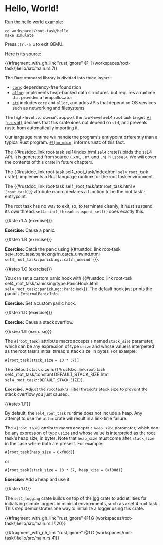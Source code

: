 <!--
    Copyright 2024, Colias Group, LLC

    SPDX-License-Identifier: CC-BY-SA-4.0
-->

# Hello, World!

Run the hello world example:

```
cd workspaces/root-task/hello
make simulate
```

Press `ctrl-a x` to exit QEMU.

Here is its source:

{{#fragment_with_gh_link "rust,ignore" @-1 (workspaces/root-task/)hello/src/main.rs:7}}

The Rust standard library is divided into three layers:
- [`core`](https://doc.rust-lang.org/core/): dependency-free foundation
- [`alloc`](https://doc.rust-lang.org/alloc/): implements heap-backed data structures, but requires a runtime that provides a heap allocator
- [`std`](https://doc.rust-lang.org/std/) includes `core` and `alloc`, and adds APIs that depend on OS services such as networking and filesystems

The high-level `std` doesn't support the low-level seL4 root task target.
[`#![no_std]`](https://docs.rust-embedded.org/book/intro/no-std.html) declares that this crate does not depend on `std`, and prevents rustc from automatically importing it.

Our langauge runtime will handle the program's entrypoint differently than a typical Rust program.
[`#![no_main]`](https://doc.rust-lang.org/reference/crates-and-source-files.html#the-no_main-attribute) informs rustc of this fact.

The {{#rustdoc_link root-task sel4/index.html `sel4` crate}} binds the seL4 API.
It is generated from source (`.xml`, `.bf`, and `.h`) in `libsel4`.
We will cover the contents of this crate in future chapters.

The {{#rustdoc_link root-task sel4_root_task/index.html `sel4_root_task` crate}} implements a Rust language runtime for the root task environment.

The {{#rustdoc_link root-task sel4_root_task/attr.root_task.html `#[root_task]`}} attribute macro declares a function to be the root task's entrypoint.

The root task has no way to exit, so, to terminate cleanly, it must suspend its own thread.
`sel4::init_thread::suspend_self()` does exactly this.

{{#step 1.A (exercise)}}

**Exercise:** Cause a panic.

{{#step 1.B (exercise)}}

**Exercise:** Catch the panic using {{#rustdoc_link root-task sel4_root_task/panicking/fn.catch_unwind.html `sel4_root_task::panicking::catch_unwind()`}}.

{{#step 1.C (exercise)}}

You can set a custom panic hook with {{#rustdoc_link root-task sel4_root_task/panicking/type.PanicHook.html `sel4_root_task::panicking::PanicHook`}}.
The default hook just prints the panic's `ExternalPanicInfo`.

**Exercise:** Set a custom panic hook.

{{#step 1.D (exercise)}}

**Exercise:** Cause a stack overflow.

{{#step 1.E (exercise)}}

The `#[root_task]` attribute macro accepts a named `stack_size` parameter, which can be any expression of type `usize` and whose value is interpreted as the root task's initial thread's stack size, in bytes.
For example:

```rust,ignore
#[root_task(stack_size = 13 * 37)]
```

The default stack size is {{#rustdoc_link root-task sel4_root_task/constant.DEFAULT_STACK_SIZE.html `sel4_root_task::DEFAULT_STACK_SIZE`}}.

**Exercise:** Adjust the root task's initial thread's stack size to prevent the stack overflow you just caused.

{{#step 1.F}}

By default, the `sel4_root_task` runtime does not include a heap.
Any attempt to use the `alloc` crate will result in a link-time failure.

The `#[root_task]` attribute macro accepts a `heap_size` parameter, which can be any expression of type `usize` and whose value is interpreted as the root task's heap size, in bytes.
Note that `heap_size` must come after `stack_size` in the case where both are present.
For example:

```rust,ignore
#[root_task(heap_size = 0xf00d)]
```

or

```rust,ignore
#[root_task(stack_size = 13 * 37, heap_size = 0xf00d)]
```

**Exercise:** Add a heap and use it.

{{#step 1.G}}

The `sel4_logging` crate builds on top of the [log](https://docs.rs/log/latest/log/) crate to add utilities for initializing simple loggers in minimal environments, such as a seL4 root task.
This step demonstrates one way to initialize a logger using this crate:

{{#fragment_with_gh_link "rust,ignore" @1.G (workspaces/root-task/)hello/src/main.rs:17:20}}

{{#fragment_with_gh_link "rust,ignore" @1.G (workspaces/root-task/)hello/src/main.rs:41}}
